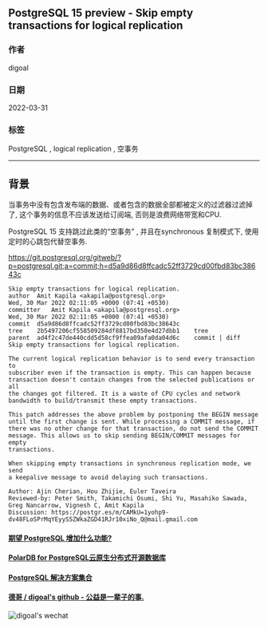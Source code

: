 ## PostgreSQL 15 preview - Skip empty transactions for logical replication  
                        
### 作者                                
digoal                                
                                
### 日期                                
2022-03-31                               
                                
### 标签                                
PostgreSQL , logical replication , 空事务           
                                
----                                
                                
## 背景       
  
当事务中没有包含发布端的数据、或者包含的数据全部都被定义的过滤器过滤掉了, 这个事务的信息不应该发送给订阅端, 否则是浪费网络带宽和CPU.    
  
PostgreSQL 15 支持跳过此类的“空事务” , 并且在synchronous 复制模式下, 使用定时的心跳包代替空事务.    
  
https://git.postgresql.org/gitweb/?p=postgresql.git;a=commit;h=d5a9d86d8ffcadc52ff3729cd00fbd83bc38643c  
  
```  
Skip empty transactions for logical replication.  
author	Amit Kapila <akapila@postgresql.org>	  
Wed, 30 Mar 2022 02:11:05 +0000 (07:41 +0530)  
committer	Amit Kapila <akapila@postgresql.org>	  
Wed, 30 Mar 2022 02:11:05 +0000 (07:41 +0530)  
commit	d5a9d86d8ffcadc52ff3729cd00fbd83bc38643c  
tree	2b5497206cf558509284df8817bd350e4d27dbb1	tree  
parent	ad4f2c47de440cdd5d58cf9ffea09afa0da04d6c	commit | diff  
Skip empty transactions for logical replication.  
  
The current logical replication behavior is to send every transaction to  
subscriber even if the transaction is empty. This can happen because  
transaction doesn't contain changes from the selected publications or all  
the changes got filtered. It is a waste of CPU cycles and network  
bandwidth to build/transmit these empty transactions.  
  
This patch addresses the above problem by postponing the BEGIN message  
until the first change is sent. While processing a COMMIT message, if  
there was no other change for that transaction, do not send the COMMIT  
message. This allows us to skip sending BEGIN/COMMIT messages for empty  
transactions.  
  
When skipping empty transactions in synchronous replication mode, we send  
a keepalive message to avoid delaying such transactions.  
  
Author: Ajin Cherian, Hou Zhijie, Euler Taveira  
Reviewed-by: Peter Smith, Takamichi Osumi, Shi Yu, Masahiko Sawada, Greg Nancarrow, Vignesh C, Amit Kapila  
Discussion: https://postgr.es/m/CAMkU=1yohp9-dv48FLoSPrMqYEyyS5ZWkaZGD41RJr10xiNo_Q@mail.gmail.com  
```  
  
  
         
  
#### [期望 PostgreSQL 增加什么功能?](https://github.com/digoal/blog/issues/76 "269ac3d1c492e938c0191101c7238216")
  
  
#### [PolarDB for PostgreSQL云原生分布式开源数据库](https://github.com/ApsaraDB/PolarDB-for-PostgreSQL "57258f76c37864c6e6d23383d05714ea")
  
  
#### [PostgreSQL 解决方案集合](https://yq.aliyun.com/topic/118 "40cff096e9ed7122c512b35d8561d9c8")
  
  
#### [德哥 / digoal's github - 公益是一辈子的事.](https://github.com/digoal/blog/blob/master/README.md "22709685feb7cab07d30f30387f0a9ae")
  
  
![digoal's wechat](../pic/digoal_weixin.jpg "f7ad92eeba24523fd47a6e1a0e691b59")
  
